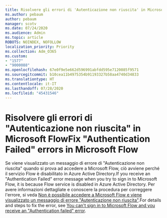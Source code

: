 ```yaml
---
title: Risolvere gli errori di 'Autenticazione non riuscita' in Microsoft Flow
ms.author: pebaum
author: pebaum
manager: scotv
ms.date: 07/24/2020
ms.audience: Admin
ms.topic: article
ROBOTS: NOINDEX, NOFOLLOW
localization_priority: Priority
ms.collection: Adm_O365
ms.custom:
- "1577"
- "9000088"
ms.openlocfilehash: 67e0f9e5e662d596991abfdd595e7120085f9571
ms.sourcegitcommit: b10cea11b4975354b91193327b58aa4740d34833
ms.translationtype: HT
ms.contentlocale: it-IT
ms.lasthandoff: 07/28/2020
ms.locfileid: "45431546"
---
```

# <a name="fix-authentication-failed-errors-in-microsoft-flow"></a><span data-ttu-id="a79af-102">Risolvere gli errori di "Autenticazione non riuscita" in Microsoft Flow</span><span class="sxs-lookup"><span data-stu-id="a79af-102">Fix "Authentication Failed" errors in Microsoft Flow</span></span>

<span data-ttu-id="a79af-103">Se viene visualizzato un messaggio di errore di "Autenticazione non riuscita" quando si prova ad accedere a Microsoft Flow, ciò avviene perché il servizio Flow è disabilitato in Azure Active Directory.</span><span class="sxs-lookup"><span data-stu-id="a79af-103">If you receive an "Authentication Failed" error message when you try to sign in to Microsoft Flow, it is because Flow service is disabled in Azure Active Directory.</span></span> <span data-ttu-id="a79af-104">Per avere informazioni dettagliate e conoscere la procedura per correggere l'errore, si veda [Non è possibile accedere a Microsoft Flow e viene visualizzato un messaggio di errore "Autenticazione non riuscita"](https://support.microsoft.com/help/4316891).</span><span class="sxs-lookup"><span data-stu-id="a79af-104">For details and steps to fix the error, see [You can't sign in to Microsoft Flow and you receive an "Authentication failed" error](https://support.microsoft.com/help/4316891).</span></span>